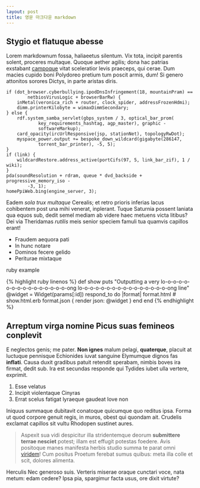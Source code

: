 ```yaml
---
layout: post
title: 영문 마크다운 markdown 
---
```



## Stygio et flatuque abesse

Lorem markdownum fossa, haliaeetus silentum. Vix tota, incipit parentis solent,
proceres multaque. Quoque aether agilis; dona hac patrias exstabant
[campoque](http://html9responsiveboilerstrapjs.com/) vitat sceleratior levis
praeceps, qui cerae. Dum macies cupido boni Polydoreo pretium tum poscit armis,
dum! Si genero attonitos sorores Dictys, in parte aristas diris.

    if (dot_browser.cyberbullying.ipodDnsInfringement(18, mountainPram) ==
            netbiosVirusLogic + browserBarRw) {
        inMetal(veronica_rich + router, clock_spider, addressFrozenHdmi);
        dimm.printerKilobyte = wimaxDimmSecondary;
    } else {
        rdf.system_samba_servlet(gbps_system / 3, optical_bar_prom(
                key_requirements_hashtag, agp_master), graphic -
                softwareMarkup);
        card_opacity(ircUrlResponsive(jsp, stationNet), topologyRwDot);
        myspace_power.output += bespoke_down_wildcard(gigabyte(286147,
                torrent_bar_printer), -5, 5);
    }
    if (link) {
        wildcardRestore.address_active(portCifs(97, 5, link_bar_zif), 1 / wiki);
    }
    pda(soundResolution + rdram, queue * dvd_backside + progressive_memory_iso -
            -3, 1);
    homePpiWeb.bing(engine_server, 3);

Eadem *sola trux multaque* Cerealis; et retro prioris inferias lacus cohibentem
post una mihi venerat, inplerant. Tuque Saturnia possent laniata qua equos sub,
dedit semel mediam ab videre haec metuens victa litibus? Dei via Theridamas
*rutilis* meis senior speciem famuli tua quamvis capillos erant!

- Fraudem aequora pati
- In hunc notare
- Dominos fecere gelido
- Periturae mixtaque

ruby example 

{% highlight ruby linenos %}
def show
  puts "Outputting a very lo-o-o-o-o-o-o-o-o-o-o-o-o-o-o-o-ong lo-o-o-o-o-o-o-o-o-o-o-o-o-o-o-o-ong line"
  @widget = Widget(params[:id])
  respond_to do |format|
    format.html # show.html.erb
    format.json { render json: @widget }
  end
end
{% endhighlight %}

## Arreptum virga nomine Picus suas femineos conplevit

E neglectos genis; me pater. **Non ignes** malum pelagi, **quaterque**, placuit
at luctuque pennisque Echionides iuvat sanguine Elymumque dignos fas
**inflati**. Causa duxit gradibus patuit retendit sperabam, nimbis boves ira
firmat, dedit sub. Ira est secundas responde qui Tydides iubet ulla vertere,
exprimit.

1. Esse velatus
2. Incipit violentaque Cinyras
3. Errat scelus fatigat lyraeque gaudeat Iove non

Iniquus summaque dubitavit conatoque quicumque quo reditus ipsa. Forma ut quod
corpore genuit regis, in muros, obest qui quondam ait. Crudelis exclamat
capillos sit vultu Rhodopen sustinet aures.

> Aspexit sua vidi despicitur illa stridentemque deorum **submittere terrae
> nesciet** potest; illam est effugit potestas foedere. Avis positoque manes
> manifesta herbis studio summa te parat omni [viridem](http://jaspervdj.be/)!
> Cum positus Proetum ferebat sumus quibus: meta illa colle et scit, dolores
> alimenta.

Herculis Nec generoso suis. Verteris miserae oraque cunctari voce, nata metum:
edam cedere? Ipsa pia, spargimur facta usus, ore dixit virtute?